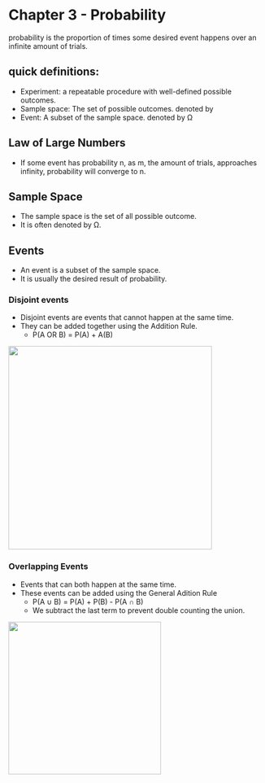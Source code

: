 # Chapter 3 - Probability

probability is the proportion of times some desired event happens over an infinite amount of trials.

## quick definitions:
- Experiment: a repeatable procedure with well-defined possible outcomes.
- Sample space: The set of possible outcomes. denoted by 
- Event: A subset of the sample space. denoted by Ω


## Law of Large Numbers
 - If some event has probability n, as m, the amount of trials, approaches infinity, probability will converge to n.

## Sample Space

- The sample space is the set of all possible outcome.
- It is often denoted by Ω.

## Events

- An event is a subset of the sample space.
- It is usually the desired result of probability.

### Disjoint events
- Disjoint events are events that cannot happen at the same time.
- They can be added together using the Addition Rule.
	- P(A OR B) = P(A) + A(B)
<img src="https://www.statology.org/wp-content/uploads/2021/02/disjoint1.png" width="400">

### Overlapping Events
- Events that can both happen at the same time.
- These events can be added using the General Adition Rule
	- P(A ∪ B) = P(A) + P(B) - P(A ∩ B)
	- We subtract the last term to prevent double counting the union.
<img src="https://www.statology.org/wp-content/uploads/2021/02/disjoint2.png" width="300">


